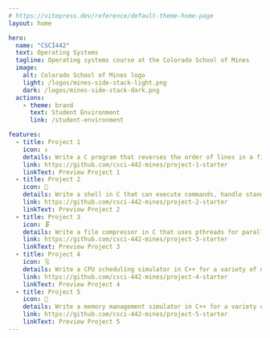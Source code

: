 ```yaml
---
# https://vitepress.dev/reference/default-theme-home-page
layout: home

hero:
  name: "CSCI442"
  text: Operating Systems
  tagline: Operating systems course at the Colorado School of Mines
  image:
    alt: Colorado School of Mines logo
    light: /logos/mines-side-stack-light.png
    dark: /logos/mines-side-stack-dark.png
  actions:
    - theme: brand
      text: Student Environment
      link: /student-environment

features:
  - title: Project 1
    icon: ↕️
    details: Write a C program that reverses the order of lines in a file
    link: https://github.com/csci-442-mines/project-1-starter
    linkText: Preview Project 1
  - title: Project 2
    icon: 🐚
    details: Write a shell in C that can execute commands, handle standard input/output redirection, and pipelines
    link: https://github.com/csci-442-mines/project-2-starter
    linkText: Preview Project 2
  - title: Project 3
    icon: 🗜️
    details: Write a file compressor in C that uses pthreads for parallel processing
    link: https://github.com/csci-442-mines/project-3-starter
    linkText: Preview Project 3
  - title: Project 4
    icon: 🗓️
    details: Write a CPU scheduling simulator in C++ for a variety of different scheduling algorithms
    link: https://github.com/csci-442-mines/project-4-starter
    linkText: Preview Project 4
  - title: Project 5
    icon: 💽
    details: Write a memory management simulator in C++ for a variety of different memory management algorithms
    link: https://github.com/csci-442-mines/project-5-starter
    linkText: Preview Project 5
---
```

